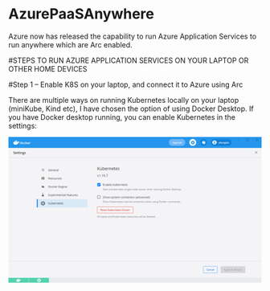 # AzurePaaSAnywhere
Azure now has released the capability to run Azure Application Services to run anywhere which are Arc enabled. 

#STEPS TO RUN AZURE APPLICATION SERVICES ON YOUR LAPTOP OR OTHER HOME DEVICES

#Step 1 – Enable K8S on your laptop, and connect it to Azure using Arc

There are multiple ways on running Kubernetes locally on your laptop (miniKube, Kind etc), I have chosen the option of using Docker Desktop. If you have Docker desktop running, you can enable Kubernetes in the settings:

![DockerDesktop](/.images/DockerDesktopWelcomeScreen.png)

